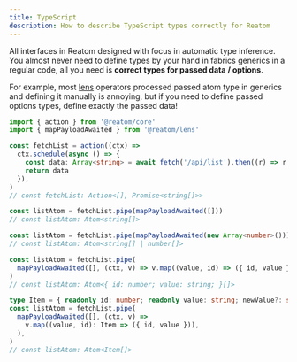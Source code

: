 ```yaml
---
title: TypeScript
description: How to describe TypeScript types correctly for Reatom
---
```


All interfaces in Reatom designed with focus in automatic type inference. You almost never need to define types by your hand in fabrics generics in a regular code, all you need is **correct types for passed data / options**.

For example, most [lens](/packages/lens) operators processed passed atom type in generics and defining it manually is annoying, but if you need to define passed options types, define exactly the passed data!

```ts
import { action } from '@reatom/core'
import { mapPayloadAwaited } from '@reatom/lens'

const fetchList = action((ctx) =>
  ctx.schedule(async () => {
    const data: Array<string> = await fetch('/api/list').then((r) => r.json())
    return data
  }),
)
// const fetchList: Action<[], Promise<string[]>>

const listAtom = fetchList.pipe(mapPayloadAwaited([]))
// const listAtom: Atom<string[]>

const listAtom = fetchList.pipe(mapPayloadAwaited(new Array<number>()))
// const listAtom: Atom<string[] | number[]>

const listAtom = fetchList.pipe(
  mapPayloadAwaited([], (ctx, v) => v.map((value, id) => ({ id, value }))),
)
// const listAtom: Atom<{ id: number; value: string; }[]>

type Item = { readonly id: number; readonly value: string; newValue?: string }
const listAtom = fetchList.pipe(
  mapPayloadAwaited([], (ctx, v) =>
    v.map((value, id): Item => ({ id, value })),
  ),
)
// const listAtom: Atom<Item[]>
```

